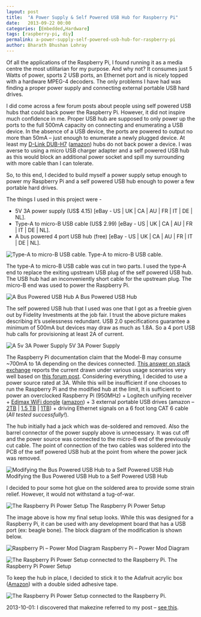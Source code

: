 ```yaml
---
layout: post
title:  "A Power Supply & Self Powered USB Hub for Raspberry Pi"
date:   2013-09-22 00:00
categories: [Embedded,Hardware]
tags: [raspberry-pi, diy]
permalink: a-power-supply-self-powered-usb-hub-for-raspberry-pi
author: Bharath Bhushan Lohray
---
```

Of all the applications of the Raspberry Pi, I found running it as a media centre the most utilitarian for my purpose. And why not? It consumes just 5 Watts of power, sports 2 USB ports, an Ethernet port and is nicely topped with a hardware MPEG-4 decoders. The only problems I have had was finding a proper power supply and connecting external portable USB hard drives.

I did come across a few forum posts about people using self powered USB hubs that could back power the Raspberry Pi. However, it did not inspire much confidence in me. Proper USB hub are supposed to only power up the ports to the full 500mA capacity on connecting and enumerating a USB device. In the absence of a USB device, the ports are powered to output no more than 50mA – just enough to enumerate a newly plugged device. At least my [D-Link DUB-H7](http://www.dlink.com/us/en/home-solutions/connect/usb/dub-h7-7-port-usb-2-0-hub) ([amazon][AMZN_USBHUB]) hubs do not back power a device. I was averse to using a micro USB charger adapter and a self powered USB hub as this would block an additional power socket and spill my surrounding with more cable than I can tolerate.

So, to this end, I decided to build myself a power supply setup enough to power my Raspberry Pi and a self powered USB hub enough to power a few portable hard drives.


The things I used in this project were -

* 5V 3A power supply (US$ 4.15) [eBay - US | UK | CA | AU | FR | IT | DE | NL].
* Type-A to micro-B USB cable (US$ 2.99) [eBay - US | UK | CA | AU | FR | IT | DE | NL].
* A bus powered 4 port USB hub (free) [eBay - US | UK | CA | AU | FR | IT | DE | NL].

![Type-A to micro-B USB cable.](http://cdn.bharath.lohray.com/weblog/im/a-power-supply-self-powered-usb-hub-for-raspberry-pi/microUSB.jpg)
Type-A to micro-B USB cable.

The type-A to micro-B USB cable was cut in two parts. I used the type-A end to replace the exiting upstream USB plug of the self powered USB hub. The USB hub had an inconveniently  short cable for the upstream plug. The micro-B end was used to power the Raspberry Pi.

![A Bus Powered USB Hub](http://cdn.bharath.lohray.com/weblog/im/a-power-supply-self-powered-usb-hub-for-raspberry-pi/DSC_5718.jpg)
A Bus Powered USB Hub

The self powered USB hub that I used was one that I got as a freebie given out by Fidelity Investments at the job fair. I trust the above picture makes describing it’s uselessness redundant. USB 2.0 specifications guarantee a minimum of 500mA but devices may draw as much as 1.8A. So a 4 port USB hub calls for provisioning at least 2A of current.

![A 5v 3A Power Supply](http://cdn.bharath.lohray.com/weblog/im/a-power-supply-self-powered-usb-hub-for-raspberry-pi/DSC_5717.jpg)
5V 3A Power Supply

The Raspberry Pi documentation claim that the Model-B may consume ~700mA to 1A depending on the devices connected.  [This answer on stack exchange](http://raspberrypi.stackexchange.com/a/1183/1562) reports the current drawn under various usage scenarios very well based on [this forum post](http://www.raspberrypi.org/phpBB3/viewtopic.php?f=63&t=6050&start=50). Considering everything, I decided to use a power source rated at 3A. While this will be insufficient if one chooses to run the Raspberry Pi and the modified hub at the limit, It is sufficient to power an overclocked  Raspberry Pi (950MHz) + Logitech unifying receiver + [Edimax WiFi dongle](http://www.edimax.com/en/produce_detail.php?pd_id=347&pl1_id=1) ([amazon][AMZN_EDIMAX]) + 3 external portable USB drives (amazon – [2TB][AMZN_D2TB] | [1.5 TB][AMZN_D1_5TB] | [1TB][AMZN_D1TB])  + driving Ethernet signals on a 6 foot long CAT 6 cable  (*All tested successfully!*).

 The hub initially had a jack which was de-soldered and removed. Also the barrel connector of the power supply above is unnecessary. It was cut off and  the power source was connected to the micro-B end of the previously cut cable. The point of connection of the two cables was soldered into the PCB of the self powered USB hub at the point from where the power jack was removed.

 ![Modifying the Bus Powered USB Hub to a Self Powered USB Hub](http://cdn.bharath.lohray.com/weblog/im/a-power-supply-self-powered-usb-hub-for-raspberry-pi/DSC_5720.jpg)
Modifying the Bus Powered USB Hub to a Self Powered USB Hub

I decided to pour some hot glue on the soldered area to provide some strain relief. However, it would not withstand a tug-of-war.

![The Raspberry Pi Power Setup](http://cdn.bharath.lohray.com/weblog/im/a-power-supply-self-powered-usb-hub-for-raspberry-pi/DSC_5719.jpg)
The Raspberry Pi Power Setup

The image above is how my final setup looks. While this was designed for a Raspberry Pi, it can be used with any development board that has a USB port (ex: beagle bone). The block diagram of the modification is shown below.

![Raspberry Pi – Power Mod Diagram](http://cdn.bharath.lohray.com/weblog/im/a-power-supply-self-powered-usb-hub-for-raspberry-pi/Circuit.jpg)
Raspberry Pi – Power Mod Diagram

![The Raspberry Pi Power Setup connected to the Raspberry Pi.](http://cdn.bharath.lohray.com/weblog/im/a-power-supply-self-powered-usb-hub-for-raspberry-pi/DSC_5721.jpg)
The Raspberry Pi Power Setup

To keep the hub in place, I decided to stick it to the Adafruit acrylic box ([Amazon][AMZN_PIBOX]) with a double sided adhesive tape.

![The Raspberry Pi Power Setup connected to the Raspberry Pi.](http://cdn.bharath.lohray.com/weblog/im/a-power-supply-self-powered-usb-hub-for-raspberry-pi/DSC_5723.jpg)

2013-10-01: I discovered that makezine referred to my post – [see this](http://makezine.com/2013/09/30/usb-hub-powers-the-pi-and-its-peripherals/).

[AMZN_D1_5TB]: http://www.amazon.com/gp/product/B00847V9Z6/ref=as_li_tf_tl?ie=UTF8&camp=1789&creative=9325&creativeASIN=B00847V9Z6&linkCode=as2&tag=karyashala-20
[AMZN_D2TB]: http://www.amazon.com/gp/product/B00ARJD56K/ref=as_li_tf_tl?ie=UTF8&camp=1789&creative=9325&creativeASIN=B00ARJD56K&linkCode=as2&tag=karyashala-20
[AMZN_D1TB]: http://www.amazon.com/gp/product/B005J7YA3W/ref=as_li_tf_tl?ie=UTF8&camp=1789&creative=9325&creativeASIN=B00847V9Z6&linkCode=as2&tag=karyashala-20
[AMZN_EDIMAX]: http://www.amazon.com/gp/product/B005CLMJLU/ref=as_li_qf_sp_asin_tl?ie=UTF8&camp=1789&creative=9325&creativeASIN=B005CLMJLU&linkCode=as2&tag=karyashala-20
[AMZN_USBHUB]: http://www.amazon.com/gp/product/B00008VFAF/ref=as_li_tf_tl?ie=UTF8&camp=1789&creative=9325&creativeASIN=B00008VFAF&linkCode=as2&tag=karyashala-20
[AMZN_PIBOX]: http://www.amazon.com/gp/product/B00C3VQIYQ/ref=as_li_tf_tl?ie=UTF8&camp=1789&creative=9325&creativeASIN=B00847V9Z6&linkCode=as2&tag=karyashala-20
